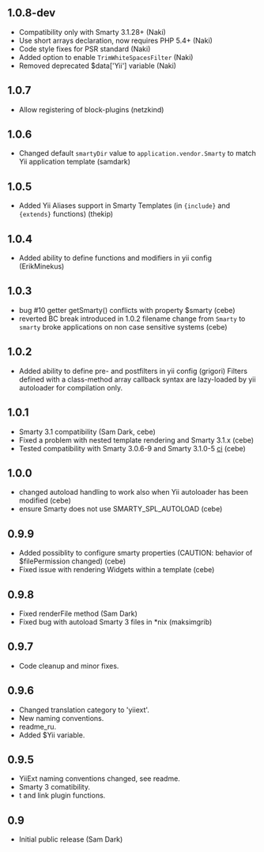 1.0.8-dev
-----

- Compatibility only with Smarty 3.1.28+ (Naki)
- Use short arrays declaration, now requires PHP 5.4+ (Naki)
- Code style fixes for PSR standard (Naki)
- Added option to enable `TrimWhiteSpacesFilter` (Naki)
- Removed deprecated $data['Yii'] variable (Naki)

1.0.7
-----

- Allow registering of block-plugins (netzkind)

1.0.6
-----

- Changed default `smartyDir` value to `application.vendor.Smarty` to match Yii application template (samdark)

1.0.5
-----
- Added Yii Aliases support in Smarty Templates (in `{include}` and `{extends}` functions) (thekip)

1.0.4
-----
- Added ability to define functions and modifiers in yii config (ErikMinekus)

1.0.3
-----
- bug #10 getter getSmarty() conflicts with property $smarty (cebe)
- reverted BC break introduced in 1.0.2 filename change from `Smarty` to `smarty` broke applications on non case sensitive systems (cebe)

1.0.2
-----
- Added ability to define pre- and postfilters in yii config (grigori)
  Filters defined with a class-method array callback syntax are lazy-loaded by yii autoloader
  for compilation only.

1.0.1
-----
- Smarty 3.1 compatibility (Sam Dark, cebe)
- Fixed a problem with nested template rendering and Smarty 3.1.x (cebe)
- Tested compatibility with Smarty 3.0.6-9 and Smarty 3.1.0-5 [ci](http://yiiext.cebe.cc:8080/job/yiiext-smarty-renderer-phpunit/) (cebe)

1.0.0
-----
- changed autoload handling to work also when Yii autoloader has been modified (cebe)
- ensure Smarty does not use SMARTY_SPL_AUTOLOAD (cebe)

0.9.9
-----
- Added possiblity to configure smarty properties (CAUTION: behavior of $filePermission changed) (cebe)
- Fixed issue with rendering Widgets within a template (cebe)

0.9.8
-----
- Fixed renderFile method (Sam Dark)
- Fixed bug with autoload Smarty 3 files in *nix (maksimgrib)

0.9.7
-----
- Code cleanup and minor fixes.

0.9.6
-----
- Changed translation category to 'yiiext'.
- New naming conventions.
- readme_ru.
- Added $Yii variable.

0.9.5
-----
- YiiExt naming conventions changed, see readme.
- Smarty 3 comatibility.
- t and link plugin functions.

0.9
---
- Initial public release (Sam Dark)
